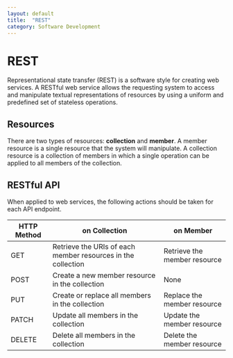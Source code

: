 ```yaml
---
layout: default
title:  "REST"
category: Software Development
---
```


# REST
Representational state transfer (REST) is a software style for creating
web services. A RESTful web service allows the requesting system to
access and manipulate textual representations of resources by using a
uniform and predefined set of stateless operations.

## Resources
There are two types of resources: **collection** and **member**. A
member resource is a single resource that the system will manipulate. A
collection resource is a collection of members in which a single operation
can be applied to all members of the collection.

## RESTful API
When applied to web services, the following actions should be taken for
each API endpoint.

| HTTP Method | on Collection | on Member |
| ----------- | ------------- | --------- |
| GET | Retrieve the URIs of each member resources in the collection | Retrieve the member resource |
| POST | Create a new member resource in the collection | None |
| PUT | Create or replace all members in the collection | Replace the member resource |
| PATCH | Update all members in the collection | Update the member resource |
| DELETE | Delete all members in the collection | Delete the member resource |
